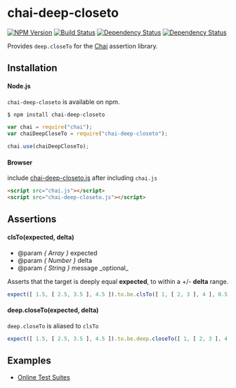 # chai-deep-closeto
[![NPM Version](http://img.shields.io/npm/v/chai-deep-closeto.svg?style=flat)](https://www.npmjs.org/package/chai-deep-closeto)
[![Build Status](http://img.shields.io/travis/mohayonao/chai-deep-closeto.svg?style=flat)](https://travis-ci.org/mohayonao/chai-deep-closeto)
[![Dependency Status](http://img.shields.io/david/mohayonao/chai-deep-closeto.svg?style=flat)](https://david-dm.org/mohayonao/chai-deep-closeto)
[![Dependency Status](http://img.shields.io/david/dev/mohayonao/chai-deep-closeto.svg?style=flat)](https://david-dm.org/mohayonao/chai-deep-closeto)

Provides `deep.closeTo` for the [Chai](http://chaijs.com/) assertion library.

## Installation

#### Node.js

`chai-deep-closeto` is available on npm.

```sh
$ npm install chai-deep-closeto
```

```javascript
var chai = require("chai");
var chaiDeepCloseTo = require("chai-deep-closeto");

chai.use(chaiDeepCloseTo);
```

#### Browser

include [chai-deep-closeto.js](http://mohayonao.github.io/chai-deep-closeto/test/chai-deep-closeto.js) after including `chai.js`

```html
<script src="chai.js"></script>
<script src="chai-deep-closeto.js"></script>
```

## Assertions

#### clsTo(expected, delta)

- @param _{ Array  }_ expected
- @param _{ Number }_ delta
- @param _{ String }_ message \_optional\_

Asserts that the target is deeply equal **expected**, to within a +/- **delta** range.

```javascript
expect([ 1.5, [ 2.5, 3.5 ], 4.5 ]).to.be.clsTo([ 1, [ 2, 3 ], 4 ], 0.5);
```

#### deep.closeTo(expected, delta)

`deep.closeTo` is aliased to `clsTo`

```javascript
expect([ 1.5, [ 2.5, 3.5 ], 4.5 ]).to.be.deep.closeTo([ 1, [ 2, 3 ], 4 ], 0.5);
```

## Examples

- [Online Test Suites](http://mohayonao.github.io/chai-deep-closeto/)
